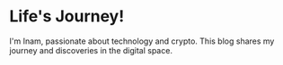 # Life's Journey!
I'm Inam, passionate about technology and crypto. This blog shares my journey and discoveries in the digital space.
